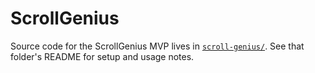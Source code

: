 # ScrollGenius

Source code for the ScrollGenius MVP lives in [`scroll-genius/`](scroll-genius/). See that folder's README for setup and usage notes.
